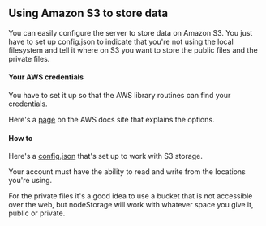 ## Using Amazon S3 to store data

You can easily configure the server to store data on Amazon S3. You just have to set up config.json to indicate that you're not using the local filesystem and tell it where on S3 you want to store the public files and the private files.

#### Your AWS credentials

You have to set it up so that the AWS library routines can find your credentials. 

Here's a <a href="http://docs.aws.amazon.com/AWSJavaScriptSDK/guide/node-configuring.html">page</a> on the AWS docs site that explains the options. 

#### How to

Here's a <a href="https://gist.github.com/scripting/f37ec1650c29da0547766fd1093ee9fd">config.json</a> that's set up to work with S3 storage. 

Your account must have the ability to read and write from the locations you're using.

For the private files it's a good idea to use a bucket that is not accessible over the web, but nodeStorage will work with whatever space you give it, public or private.

